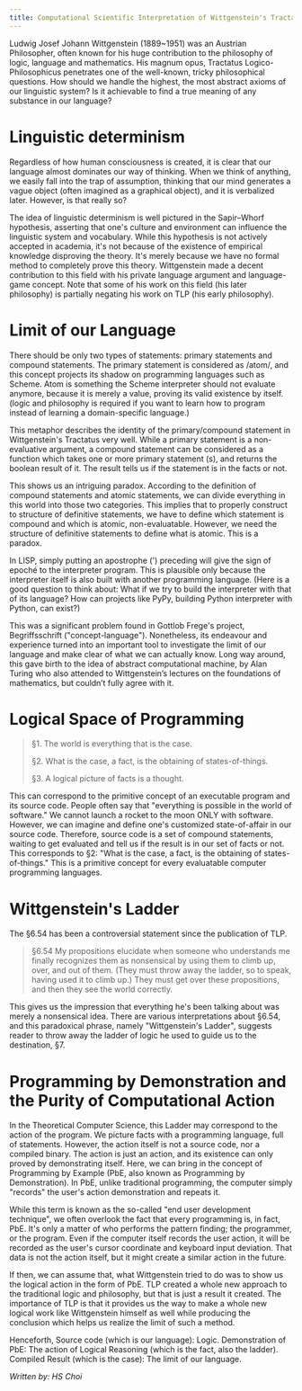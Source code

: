 ```yaml
---
title: Computational Scientific Interpretation of Wittgenstein's Tractatus Logico-Philosophicus and his 'Ladder'
---
```


Ludwig Josef Johann Wittgenstein (1889~1951) was an Austrian Philosopher, often known for his huge contribution to the philosophy of logic, language and mathematics. His magnum opus, Tractatus Logico-Philosophicus penetrates one of the well-known, tricky philosophical questions. How should we handle the highest, the most abstract axioms of our linguistic system? Is it achievable to find a true meaning of any substance in our language?

# Linguistic determinism

Regardless of how human consciousness is created, it is clear that our language almost dominates our way of thinking. When we think of anything, we easily fall into the trap of assumption, thinking that our mind generates a vague object (often imagined as a graphical object), and it is verbalized later. However, is that really so?

The idea of linguistic determinism is well pictured in the Sapir–Whorf hypothesis, asserting that one's culture and environment can influence the linguistic system and vocabulary. While this hypothesis is not actively accepted in academia, it's not because of the existence of empirical knowledge disproving the theory. It's merely because we have no formal method to completely prove this theory. Wittgenstein made a decent contribution to this field with his private language argument and language-game concept. Note that some of his work on this field (his later philosophy) is partially negating his work on TLP (his early philosophy).

# Limit of our Language

There should be only two types of statements: primary statements and compound statements. The primary statement is considered as /atom/, and this concept projects its shadow on programming languages such as Scheme. Atom is something the Scheme interpreter should not evaluate anymore, because it is merely a value, proving its valid existence by itself. (logic and philosophy is required if you want to learn how to program instead of learning a domain-specific language.)

This metaphor describes the identity of the primary/compound statement in Wittgenstein's Tractatus very well. While a primary statement is a non-evaluative argument, a compound statement can be considered as a function which takes one or more primary statement (s), and returns the boolean result of it. The result tells us if the statement is in the facts or not.

This shows us an intriguing paradox. According to the definition of compound statements and atomic statements, we can divide everything in this world into those two categories. This implies that to properly construct to structure of definitive statements, we have to define which statement is compound and which is atomic, non-evaluatable. However, we need the structure of definitive statements to define what is atomic. This is a paradox.

In LISP, simply putting an apostrophe (') preceding will give the sign of epoché to the interpreter program. This is plausible only because the interpreter itself is also built with another programming language. (Here is a good question to think about: What if we try to build the interpreter with that of its language? How can projects like PyPy, building Python interpreter with Python, can exist?)

This was a significant problem found in Gottlob Frege's project, Begriffsschrift ("concept-language"). Nonetheless, its endeavour and experience turned into an important tool to investigate the limit of our language and make clear of what we can actually know. Long way around, this gave birth to the idea of abstract computational machine, by Alan Turing who also attended to Wittgenstein’s lectures on the foundations of mathematics, but couldn’t fully agree with it.

# Logical Space of Programming

> §1. The world is everything that is the case.
>
> §2. What is the case, a fact, is the obtaining of states-of-things.
>
> §3. A logical picture of facts is a thought.

This can correspond to the primitive concept of an executable program and its source code. People often say that "everything is possible in the world of software." We cannot launch a rocket to the moon ONLY with software. However, we can imagine and define one's customized state-of-affair in our source code. Therefore, source code is a set of compound statements, waiting to get evaluated and tell us if the result is in our set of facts or not. This corresponds to §2: "What is the case, a fact, is the obtaining of states-of-things." This is a primitive concept for every evaluatable computer programming languages.

# Wittgenstein's Ladder

The §6.54 has been a controversial statement since the publication of TLP.

> §6.54 My propositions elucidate when someone who understands me finally recognizes them as nonsensical by using them to climb up, over, and out of them. (They must throw away the ladder, so to speak, having used it to climb up.)
> They must get over these propositions, and then they see the world correctly.

This gives us the impression that everything he's been talking about was merely a nonsensical idea. There are various interpretations about §6.54, and this paradoxical phrase, namely "Wittgenstein's Ladder", suggests reader to throw away the ladder of logic he used to guide us to the destination, §7.

# Programming by Demonstration and the Purity of Computational Action

In the Theoretical Computer Science, this Ladder may correspond to the action of the program. We picture facts with a programming language, full of statements. However, the action itself is not a source code, nor a compiled binary. The action is just an action, and its existence can only proved by demonstrating itself. Here, we can bring in the concept of Programming by Example (PbE, also known as Programming by Demonstration). In PbE, unlike traditional programming, the computer simply "records" the user's action demonstration and repeats it.

While this term is known as the so-called "end user development technique", we often overlook the fact that every programming is, in fact, PbE. It's only a matter of who performs the pattern finding; the programmer, or the program. Even if the computer itself records the user action, it will be recorded as the user's cursor coordinate and keyboard input deviation. That data is not the action itself, but it might create a similar action in the future.

If then, we can assume that, what Wittgenstein tried to do was to show us the logical action in the form of PbE. TLP created a whole new approach to the traditional logic and philosophy, but that is just a result it created. The importance of TLP is that it provides us the way to make a whole new logical work like Wittgenstein himself as well while producing the conclusion which helps us realize the limit of such a method.

Henceforth, Source code (which is our language): Logic. Demonstration of PbE: The action of Logical Reasoning (which is the fact, also the ladder). Compiled Result (which is the case): The limit of our language.

*Written by: HS Choi*
